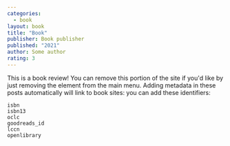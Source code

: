 ```yaml
---
categories:
  - book
layout: book
title: "Book"
publisher: Book publisher
published: "2021"
author: Some author
rating: 3
---
```


This is a book review! You can remove
this portion of the site if you'd like
by just removing the element from the main
menu. Adding metadata in these posts automatically
will link to book sites: you can add these
identifiers:

```
isbn
isbn13
oclc
goodreads_id
lccn
openlibrary
```
